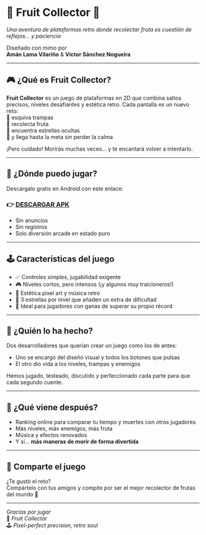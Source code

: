 # 🍓 **Fruit Collector** 🍌
*Una aventura de plataformas retro donde recolectar fruta es cuestión de reflejos... y paciencia*

Diseñado con mimo por  
**Amán Lama Vilariño** & **Víctor Sánchez Nogueira**

---

## 🎮 ¿Qué es Fruit Collector?

**Fruit Collector** es un juego de plataformas en 2D que combina saltos precisos, niveles desafiantes y estética retro. Cada pantalla es un nuevo reto:  
🍊 esquiva trampas  
🍒 recolecta fruta  
🌟 encuentra estrellas ocultas  
🏁 y llega hasta la meta sin perder la calma

¡Pero cuidado! Morirás muchas veces... y te encantará volver a intentarlo.

---

## 📱 ¿Dónde puedo jugar?

Descárgalo gratis en Android con este enlace:

### 👉 [**DESCARGAR APK**](./downloads/fruit_collector.apk)

- Sin anuncios
- Sin registros
- Solo diversión arcade en estado puro

---

## 🕹️ Características del juego

- ✅ Controles simples, jugabilidad exigente
- 🎮 Niveles cortos, pero intensos (¡y algunos muy traicioneros!)
- 🌈 Estética pixel art y música retro
- 🌟 3 estrellas por nivel que añaden un extra de dificultad
- 🎯 Ideal para jugadores con ganas de superar su propio récord

---

## 👥 ¿Quién lo ha hecho?

Dos desarrolladores que querían crear un juego como los de antes:
- Uno se encargó del diseño visual y todos los botones que pulsas
- El otro dio vida a los niveles, trampas y enemigos

Hemos jugado, testeado, discutido y perfeccionado cada parte para que cada segundo cuente.

---

## 🔮 ¿Qué viene después?

- Ranking online para comparar tu tiempo y muertes con otros jugadores
- Más niveles, más enemigos, más fruta
- Música y efectos renovados
- Y sí... **más maneras de morir de forma divertida**

---

## 🤝 Comparte el juego

¿Te gustó el reto?  
Compártelo con tus amigos y compite por ser el mejor recolector de frutas del mundo 🍍

---

*Gracias por jugar*  
🍓 *Fruit Collector*  
🕹️ *Pixel-perfect precision, retro soul*